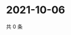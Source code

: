 # 2021-10-06

共 0 条

<!-- BEGIN -->
<!-- 最后更新时间 Wed Oct 06 2021 14:21:39 GMT+0800 (China Standard Time) -->

<!-- END -->
